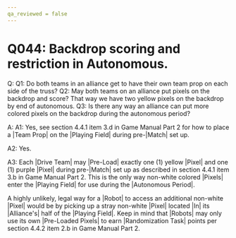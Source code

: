 ```yaml
---
qa_reviewed = false
---
```


# Q044: Backdrop scoring and restriction in Autonomous.

Q: Q1: Do both teams in an alliance get to have their own team prop on each side of the truss?
Q2: May both teams on an alliance put pixels on the backdrop and score? That way we have two yellow pixels on the backdrop by end of autonomous.
Q3: Is there any way an alliance can put more colored pixels on the backdrop during the autonomous period?

A: A1: Yes, see section 4.4.1 item 3.d in Game Manual Part 2 for how to place a |Team Prop| on the |Playing Field| during pre-|Match| set up.

A2: Yes.

A3: Each |Drive Team| may |Pre-Load| exactly one (1) yellow |Pixel| and one (1) purple |Pixel| during pre-|Match| set up as described in section 4.4.1 item 3.b in Game Manual Part 2. This is the only way non-white colored |Pixels| enter the |Playing Field| for use during the |Autonomous Period|. 

A highly unlikely, legal way for a |Robot| to access an additional non-white |Pixel| would be by picking up a stray non-white |Pixel| located |In| its |Alliance's| half of the |Playing Field|. Keep in mind that |Robots| may only use its own |Pre-Loaded Pixels| to earn |Randomization Task| points per  section 4.4.2 item 2.b in Game Manual Part 2.